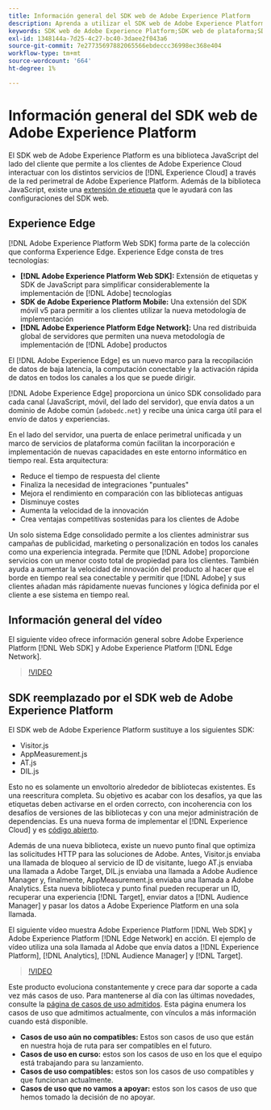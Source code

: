 ```yaml
---
title: Información general del SDK web de Adobe Experience Platform
description: Aprenda a utilizar el SDK web de Adobe Experience Platform para integrar las funcionalidades de Platform en su sitio web.
keywords: SDK web de Adobe Experience Platform;SDK web de plataforma;SDK web;edge;Visitor.js;AppMeasurement.js;AT.js;DIL.js;sdk web;SDK;SDK web;Launch;iniciar
exl-id: 1348144a-7d25-4c27-bc40-3daee2f043a6
source-git-commit: 7e27735697882065566ebdeccc36998ec368e404
workflow-type: tm+mt
source-wordcount: '664'
ht-degree: 1%

---
```


# Información general del SDK web de Adobe Experience Platform

El SDK web de Adobe Experience Platform es una biblioteca JavaScript del lado del cliente que permite a los clientes de Adobe Experience Cloud interactuar con los distintos servicios de [!DNL Experience Cloud] a través de la red perimetral de Adobe Experience Platform. Además de la biblioteca JavaScript, existe una [extensión de etiqueta](../tags/extensions/web/sdk/overview.md) que le ayudará con las configuraciones del SDK web.

## Experience Edge

[!DNL Adobe Experience Platform Web SDK] forma parte de la colección que conforma Experience Edge. Experience Edge consta de tres tecnologías:

* **[!DNL Adobe Experience Platform Web SDK]:** Extensión de etiquetas y SDK de JavaScript para simplificar considerablemente la implementación de  [!DNL Adobe] tecnologías
* **SDK de Adobe Experience Platform Mobile:** Una extensión del SDK móvil v5 para permitir a los clientes utilizar la nueva metodología de implementación
* **[!DNL Adobe Experience Platform Edge Network]:** Una red distribuida global de servidores que permiten una nueva metodología de implementación de  [!DNL Adobe] productos

El [!DNL Adobe Experience Edge] es un nuevo marco para la recopilación de datos de baja latencia, la computación conectable y la activación rápida de datos en todos los canales a los que se puede dirigir.

[!DNL Adobe Experience Edge] proporciona un único SDK consolidado para cada canal (JavaScript, móvil, del lado del servidor), que envía datos a un dominio de Adobe común (`adobedc.net`) y recibe una única carga útil para el envío de datos y experiencias.

En el lado del servidor, una puerta de enlace perimetral unificada y un marco de servicios de plataforma común facilitan la incorporación e implementación de nuevas capacidades en este entorno informático en tiempo real.  Esta arquitectura:

* Reduce el tiempo de respuesta del cliente
* Finaliza la necesidad de integraciones &quot;puntuales&quot;
* Mejora el rendimiento en comparación con las bibliotecas antiguas
* Disminuye costes
* Aumenta la velocidad de la innovación
* Crea ventajas competitivas sostenidas para los clientes de Adobe

Un solo sistema Edge consolidado permite a los clientes administrar sus campañas de publicidad, marketing o personalización en todos los canales como una experiencia integrada.  Permite que [!DNL Adobe] proporcione servicios con un menor costo total de propiedad para los clientes.  También ayuda a aumentar la velocidad de innovación del producto al hacer que el borde en tiempo real sea conectable y permitir que [!DNL Adobe] y sus clientes añadan más rápidamente nuevas funciones y lógica definida por el cliente a ese sistema en tiempo real.

## Información general del vídeo

El siguiente vídeo ofrece información general sobre Adobe Experience Platform [!DNL Web SDK] y Adobe Experience Platform [!DNL Edge Network].

>[!VIDEO](https://video.tv.adobe.com/v/34141?quality=12&learn=on)

## SDK reemplazado por el SDK web de Adobe Experience Platform

El SDK web de Adobe Experience Platform sustituye a los siguientes SDK:

* Visitor.js
* AppMeasurement.js
* AT.js
* DIL.js

Esto no es solamente un envoltorio alrededor de bibliotecas existentes. Es una reescritura completa. Su objetivo es acabar con los desafíos, ya que las etiquetas deben activarse en el orden correcto, con incoherencia con los desafíos de versiones de las bibliotecas y con una mejor administración de dependencias. Es una nueva forma de implementar el [!DNL Experience Cloud] y es [código abierto](https://github.com/adobe/alloy).

Además de una nueva biblioteca, existe un nuevo punto final que optimiza las solicitudes HTTP para las soluciones de Adobe. Antes, Visitor.js enviaba una llamada de bloqueo al servicio de ID de visitante, luego AT.js enviaba una llamada a Adobe Target, DIL.js enviaba una llamada a Adobe Audience Manager y, finalmente, AppMeasurement.js enviaba una llamada a Adobe Analytics. Esta nueva biblioteca y punto final pueden recuperar un ID, recuperar una experiencia [!DNL Target], enviar datos a [!DNL Audience Manager] y pasar los datos a Adobe Experience Platform en una sola llamada.

El siguiente vídeo muestra Adobe Experience Platform [!DNL Web SDK] y Adobe Experience Platform [!DNL Edge Network] en acción. El ejemplo de vídeo utiliza una sola llamada al Adobe que envía datos a [!DNL Experience Platform], [!DNL Analytics], [!DNL Audience Manager] y [!DNL Target].

>[!VIDEO](https://video.tv.adobe.com/v/34148?quality=12&learn=on)

Este producto evoluciona constantemente y crece para dar soporte a cada vez más casos de uso. Para mantenerse al día con las últimas novedades, consulte la [página de casos de uso admitidos](https://experienceleague.adobe.com/docs/experience-platform/edge/fundamentals/supported-use-cases.html). Esta página enumera los casos de uso que admitimos actualmente, con vínculos a más información cuando está disponible.

* **Casos de uso aún no compatibles:** Estos son casos de uso que están en nuestra hoja de ruta para ser compatibles en el futuro.
* **Casos de uso en curso:** estos son los casos de uso en los que el equipo está trabajando para su lanzamiento.
* **Casos de uso compatibles:** estos son los casos de uso compatibles y que funcionan actualmente.
* **Casos de uso que no vamos a apoyar:** estos son los casos de uso que hemos tomado la decisión de no apoyar.
